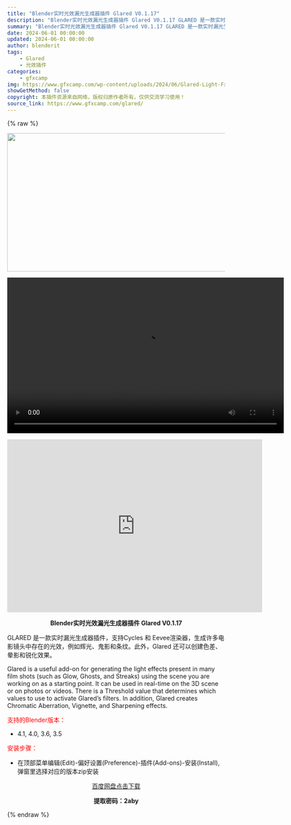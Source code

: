 ```yaml
---
title: "Blender实时光效漏光生成器插件 Glared V0.1.17"
description: "Blender实时光效漏光生成器插件 Glared V0.1.17 GLARED 是一款实时漏光生成器插件，支持Cycles 和 Eevee渲染器，生成许多电影镜头中存在的光效，例如辉光、鬼影和条纹。..."
summary: "Blender实时光效漏光生成器插件 Glared V0.1.17 GLARED 是一款实时漏光生成器插件，支持Cycles 和 Eevee渲染器，生成许多电影镜头中存在的光效，例如辉光、鬼影和条纹。..."
date: 2024-06-01 00:00:00
updated: 2024-06-01 00:00:00
author: blenderit
tags: 
    - Glared
    - 光效插件
categories:
    - gfxcamp
img: https://www.gfxcamp.com/wp-content/uploads/2024/06/Glared-Light-Fx-And-Flare-In-Blender.jpg
showGetMethod: false
copyright: 本插件资源来自网络，版权归原作者所有，仅供交流学习使用！
source_link: https://www.gfxcamp.com/glared/
---
```


{% raw %}
<div><p><img decoding="async" class="aligncenter size-full wp-image-121928" src="https://www.gfxcamp.com/wp-content/uploads/2024/06/Glared-Light-Fx-And-Flare-In-Blender.jpg" data-src="https://www.gfxcamp.com/wp-content/uploads/2024/06/Glared-Light-Fx-And-Flare-In-Blender.jpg" alt="" width="640" height="320" data-srcset="https://www.gfxcamp.com/wp-content/uploads/2024/06/Glared-Light-Fx-And-Flare-In-Blender.jpg 640w, https://www.gfxcamp.com/wp-content/uploads/2024/06/Glared-Light-Fx-And-Flare-In-Blender-150x75.jpg 150w" data-sizes="(max-width: 640px) 100vw, 640px"><br>
</p><center><div style="width: 640px;" class="wp-video"><!--[if lt IE 9]><script>document.createElement('video');</script><![endif]-->
<video class="wp-video-shortcode" id="video-121927-1" width="640" height="360" preload="true" controls="controls"><source type="video/mp4" src="http://cloud.video.taobao.com/play/u/null/p/1/e/6/t/1/465199144298.mp4?_=1"></source><a href="http://cloud.video.taobao.com/play/u/null/p/1/e/6/t/1/465199144298.mp4">http://cloud.video.taobao.com/play/u/null/p/1/e/6/t/1/465199144298.mp4</a></video></div></center><p style="text-align: center;"><iframe loading="lazy" src="https://player.youku.com/embed/XNjM5NTI4MDU2MA==" width="590" height="400" frameborder="0" allowfullscreen="allowfullscreen" data-mce-fragment="1"></iframe></p><p style="text-align: center;"><strong>Blender实时光效漏光生成器插件 Glared V0.1.17</strong></p><p>GLARED 是一款实时漏光生成器插件，支持Cycles 和 Eevee渲染器，生成许多电影镜头中存在的光效，例如辉光、鬼影和条纹。此外，Glared 还可以创建色差、晕影和锐化效果。</p><p>Glared is a useful add-on for generating the light effects present in many film shots (such as Glow, Ghosts, and Streaks) using the scene you are working on as a starting point. It can be used in real-time on the 3D scene or on photos or videos. There is a Threshold value that determines which values to use to activate Glared’s filters. In addition, Glared creates Chromatic Aberration, Vignette, and Sharpening effects.</p><p style="text-align: left;"><span style="color: #ff0000;">支持的Blender版本：</span></p><ul>
<li style="text-align: left;">4.1, 4.0, 3.6, 3.5</li>
</ul><p><span style="color: #ff0000;">安装步骤：</span></p><ul>
<li>在顶部菜单编辑(Edit)-偏好设置(Preference)-插件(Add-ons)-安装(Install),弹窗里选择对应的版本zip安装</li>
</ul><p style="text-align: center;"><a class="maxbutton-3 maxbutton maxbutton-baidu" target="_blank" rel="noopener" href="https://pan.baidu.com/s/1_JP-XH_E8w-OnxoD2VXW5Q?pwd=2aby"><span class="mb-text">百度网盘点击下载</span></a></p><p style="text-align: center;"><strong>提取密码：2aby</strong></p></div>
<div style="display: none">gfxcamp</div>
{% endraw %}